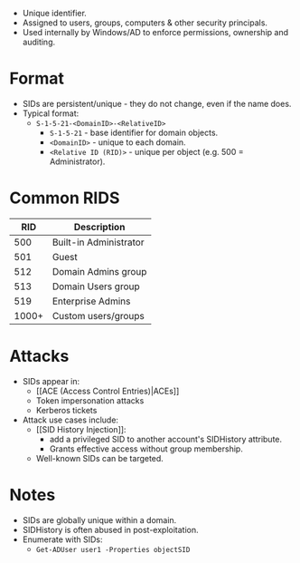 - Unique identifier.
- Assigned to users, groups, computers & other security principals.
- Used internally by Windows/AD to enforce permissions, ownership and auditing.
# Format

- SIDs are persistent/unique - they do not change, even if the name does.
- Typical format:
	- `S-1-5-21-<DomainID>-<RelativeID>`
		- `S-1-5-21` - base identifier for domain objects.
		- `<DomainID>` - unique to each domain.
		- `<Relative ID (RID)>` - unique per object (e.g. 500 = Administrator).
# Common RIDS

| RID   | Description            |
| ----- | ---------------------- |
| 500   | Built-in Administrator |
| 501   | Guest                  |
| 512   | Domain Admins group    |
| 513   | Domain Users group     |
| 519   | Enterprise Admins      |
| 1000+ | Custom users/groups    |
# Attacks

- SIDs appear in:
	- [[ACE (Access Control Entries)|ACEs]]
	- Token impersonation attacks
	- Kerberos tickets
- Attack use cases include:
	- [[SID History Injection]]:
		- add a privileged SID to another account's SIDHistory attribute.
		- Grants effective access without group membership.
	- Well-known SIDs can be targeted.
# Notes

- SIDs are globally unique within a domain.
- SIDHistory is often abused in post-exploitation.
- Enumerate with SIDs:
	- `Get-ADUser user1 -Properties objectSID`
